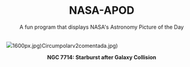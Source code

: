 <div align="center">
  <h1>
    NASA-APOD
  </h1>
</div>
  
<div align="center">
  A fun program that displays NASA's Astronomy Picture of the Day
</div>

<br>

![](https://apod.nasa.gov/apod/image/2403/Ngc7714_HubblePohl_2048.jpg)1600px.jpg)Circumpolarv2comentada.jpg)

<p align = "center">
  <b>NGC 7714: Starburst after Galaxy Collision</b>
</p>
